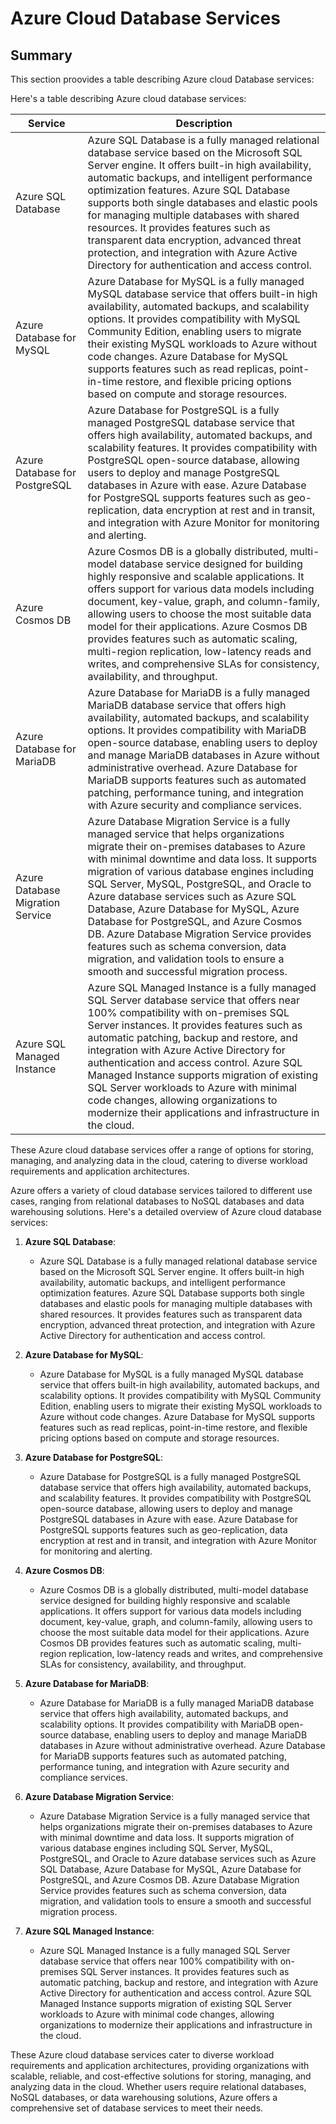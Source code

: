 # Azure Cloud Database Services

## Summary

This section proovides a table describing Azure cloud Database services:

Here's a table describing Azure cloud database services:

| Service                          | Description                                                                                                                                                                                                                                                                                                                                                                                                                                                             |
|----------------------------------|-------------------------------------------------------------------------------------------------------------------------------------------------------------------------------------------------------------------------------------------------------------------------------------------------------------------------------------------------------------------------------------------------------------------------------------------------------------------------|
| Azure SQL Database               | Azure SQL Database is a fully managed relational database service based on the Microsoft SQL Server engine. It offers built-in high availability, automatic backups, and intelligent performance optimization features. Azure SQL Database supports both single databases and elastic pools for managing multiple databases with shared resources. It provides features such as transparent data encryption, advanced threat protection, and integration with Azure Active Directory for authentication and access control.                                                           |
| Azure Database for MySQL        | Azure Database for MySQL is a fully managed MySQL database service that offers built-in high availability, automated backups, and scalability options. It provides compatibility with MySQL Community Edition, enabling users to migrate their existing MySQL workloads to Azure without code changes. Azure Database for MySQL supports features such as read replicas, point-in-time restore, and flexible pricing options based on compute and storage resources.                                                            |
| Azure Database for PostgreSQL   | Azure Database for PostgreSQL is a fully managed PostgreSQL database service that offers high availability, automated backups, and scalability features. It provides compatibility with PostgreSQL open-source database, allowing users to deploy and manage PostgreSQL databases in Azure with ease. Azure Database for PostgreSQL supports features such as geo-replication, data encryption at rest and in transit, and integration with Azure Monitor for monitoring and alerting.                                            |
| Azure Cosmos DB                  | Azure Cosmos DB is a globally distributed, multi-model database service designed for building highly responsive and scalable applications. It offers support for various data models including document, key-value, graph, and column-family, allowing users to choose the most suitable data model for their applications. Azure Cosmos DB provides features such as automatic scaling, multi-region replication, low-latency reads and writes, and comprehensive SLAs for consistency, availability, and throughput. |
| Azure Database for MariaDB       | Azure Database for MariaDB is a fully managed MariaDB database service that offers high availability, automated backups, and scalability options. It provides compatibility with MariaDB open-source database, enabling users to deploy and manage MariaDB databases in Azure without administrative overhead. Azure Database for MariaDB supports features such as automated patching, performance tuning, and integration with Azure security and compliance services.                      |
| Azure Database Migration Service | Azure Database Migration Service is a fully managed service that helps organizations migrate their on-premises databases to Azure with minimal downtime and data loss. It supports migration of various database engines including SQL Server, MySQL, PostgreSQL, and Oracle to Azure database services such as Azure SQL Database, Azure Database for MySQL, Azure Database for PostgreSQL, and Azure Cosmos DB. Azure Database Migration Service provides features such as schema conversion, data migration, and validation tools to ensure a smooth and successful migration process.                             |
| Azure SQL Managed Instance      | Azure SQL Managed Instance is a fully managed SQL Server database service that offers near 100% compatibility with on-premises SQL Server instances. It provides features such as automatic patching, backup and restore, and integration with Azure Active Directory for authentication and access control. Azure SQL Managed Instance supports migration of existing SQL Server workloads to Azure with minimal code changes, allowing organizations to modernize their applications and infrastructure in the cloud.                         |

These Azure cloud database services offer a range of options for storing, managing, and analyzing data in the cloud, catering to diverse workload requirements and application architectures.


Azure offers a variety of cloud database services tailored to different use cases, ranging from relational databases to NoSQL databases and data warehousing solutions. Here's a detailed overview of Azure cloud database services:

1. **Azure SQL Database**:
   - Azure SQL Database is a fully managed relational database service based on the Microsoft SQL Server engine. It offers built-in high availability, automatic backups, and intelligent performance optimization features. Azure SQL Database supports both single databases and elastic pools for managing multiple databases with shared resources. It provides features such as transparent data encryption, advanced threat protection, and integration with Azure Active Directory for authentication and access control.

2. **Azure Database for MySQL**:
   - Azure Database for MySQL is a fully managed MySQL database service that offers built-in high availability, automated backups, and scalability options. It provides compatibility with MySQL Community Edition, enabling users to migrate their existing MySQL workloads to Azure without code changes. Azure Database for MySQL supports features such as read replicas, point-in-time restore, and flexible pricing options based on compute and storage resources.

3. **Azure Database for PostgreSQL**:
   - Azure Database for PostgreSQL is a fully managed PostgreSQL database service that offers high availability, automated backups, and scalability features. It provides compatibility with PostgreSQL open-source database, allowing users to deploy and manage PostgreSQL databases in Azure with ease. Azure Database for PostgreSQL supports features such as geo-replication, data encryption at rest and in transit, and integration with Azure Monitor for monitoring and alerting.

4. **Azure Cosmos DB**:
   - Azure Cosmos DB is a globally distributed, multi-model database service designed for building highly responsive and scalable applications. It offers support for various data models including document, key-value, graph, and column-family, allowing users to choose the most suitable data model for their applications. Azure Cosmos DB provides features such as automatic scaling, multi-region replication, low-latency reads and writes, and comprehensive SLAs for consistency, availability, and throughput.

5. **Azure Database for MariaDB**:
   - Azure Database for MariaDB is a fully managed MariaDB database service that offers high availability, automated backups, and scalability options. It provides compatibility with MariaDB open-source database, enabling users to deploy and manage MariaDB databases in Azure without administrative overhead. Azure Database for MariaDB supports features such as automated patching, performance tuning, and integration with Azure security and compliance services.

6. **Azure Database Migration Service**:
   - Azure Database Migration Service is a fully managed service that helps organizations migrate their on-premises databases to Azure with minimal downtime and data loss. It supports migration of various database engines including SQL Server, MySQL, PostgreSQL, and Oracle to Azure database services such as Azure SQL Database, Azure Database for MySQL, Azure Database for PostgreSQL, and Azure Cosmos DB. Azure Database Migration Service provides features such as schema conversion, data migration, and validation tools to ensure a smooth and successful migration process.

7. **Azure SQL Managed Instance**:
   - Azure SQL Managed Instance is a fully managed SQL Server database service that offers near 100% compatibility with on-premises SQL Server instances. It provides features such as automatic patching, backup and restore, and integration with Azure Active Directory for authentication and access control. Azure SQL Managed Instance supports migration of existing SQL Server workloads to Azure with minimal code changes, allowing organizations to modernize their applications and infrastructure in the cloud.

These Azure cloud database services cater to diverse workload requirements and application architectures, providing organizations with scalable, reliable, and cost-effective solutions for storing, managing, and analyzing data in the cloud. Whether users require relational databases, NoSQL databases, or data warehousing solutions, Azure offers a comprehensive set of database services to meet their needs.
